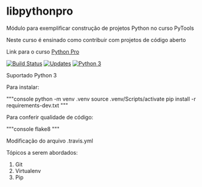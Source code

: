 # libpythonpro
Módulo para exemplificar construção de projetos Python no curso PyTools

Neste curso é ensinado como contribuir com projetos de código aberto

Link para o curso [Python Pro](https://www.python.pro.br)

[![Build Status](https://travis-ci.org/eduardoeudesfb/libpythonpro.svg?branch=master)](https://travis-ci.org/eduardoeudesfb/libpythonpro)
[![Updates](https://pyup.io/repos/github/eduardoeudesfb/libpythonpro/shield.svg)](https://pyup.io/repos/github/eduardoeudesfb/libpythonpro/)
[![Python 3](https://pyup.io/repos/github/eduardoeudesfb/libpythonpro/python-3-shield.svg)](https://pyup.io/repos/github/eduardoeudesfb/libpythonpro/)


Suportado Python 3

Para instalar:

"""console
python -m venv .venv
source .venv/Scripts/activate
pip install -r requirements-dev.txt
"""

Para conferir qualidade de código:

"""console
flake8
"""

Modificação do arquivo .travis.yml

Tópicos a serem abordados:
 1. Git
 2. Virtualenv
 3. Pip
 